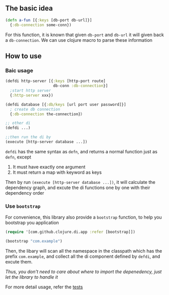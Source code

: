 ## The basic idea
```clojure
(defn a-fun [{:keys [db-port db-url]}]
  {:db-connection some-conn})
```
For this function, it is known that given `db-port` and `db-url` it will given back a `db-connection`.  We can use clojure macro to parse these information

## How to use
### Baic usage
```clojure
(defdi http-server [{:keys [http-port route]
                     db-conn :db-connection}]
  ;start http server
  {:http-server xxx})

(defdi database [{:db/keys [url port user password]}]
  ; create db connection
  {:db-connection the-connection}）

;; other di
(defdi ...)

;;then run the di by
(execute [http-server database ...])
```
`defdi` has the same syntax as `defn`, and returns a normal function just as `defn`, except   
  1. It must have exactly one argument
  2. It must return a map with keyword as keys

Then by run `(execute [http-server database ...])`,  it will calculate the dependency graph, and excute the di functions one by one with their dependency order

### Use `bootstrap`
For convenience, this library also provide a `bootstrap` function, to help you bootstrap you application 
```clojure
(require '[com.github.clojure.di.app :refer [bootstrap]])

(bootstrap "com.example")
```
Then, the libary will scan all the namespace in the classpath which has the prefix `com.example`, and collect all the di component defined by `defdi`, and excute them.   

*Thus, you don't need to care about where to import the depenedency, just let the library to handle it* 

For more detail usage, refer the [tests](https://github.com/wangchunsen/clojure-di/blob/main/test/com/github/clojure/di/core_test.clj)

